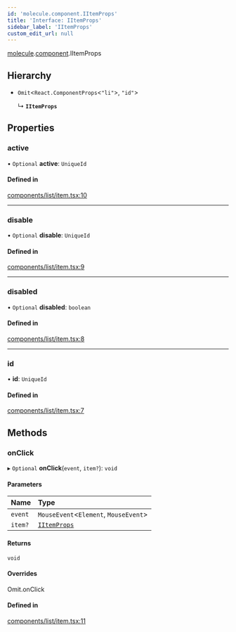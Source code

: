 ```yaml
---
id: 'molecule.component.IItemProps'
title: 'Interface: IItemProps'
sidebar_label: 'IItemProps'
custom_edit_url: null
---
```


[molecule](../namespaces/molecule).[component](../namespaces/molecule.component).IItemProps

## Hierarchy

-   `Omit`<`React.ComponentProps`<`"li"`\>, `"id"`\>

    ↳ **`IItemProps`**

## Properties

### active

• `Optional` **active**: `UniqueId`

#### Defined in

[components/list/item.tsx:10](https://github.com/DTStack/molecule/blob/927b7d39/src/components/list/item.tsx#L10)

---

### disable

• `Optional` **disable**: `UniqueId`

#### Defined in

[components/list/item.tsx:9](https://github.com/DTStack/molecule/blob/927b7d39/src/components/list/item.tsx#L9)

---

### disabled

• `Optional` **disabled**: `boolean`

#### Defined in

[components/list/item.tsx:8](https://github.com/DTStack/molecule/blob/927b7d39/src/components/list/item.tsx#L8)

---

### id

• **id**: `UniqueId`

#### Defined in

[components/list/item.tsx:7](https://github.com/DTStack/molecule/blob/927b7d39/src/components/list/item.tsx#L7)

## Methods

### onClick

▸ `Optional` **onClick**(`event`, `item?`): `void`

#### Parameters

| Name    | Type                                          |
| :------ | :-------------------------------------------- |
| `event` | `MouseEvent`<`Element`, `MouseEvent`\>        |
| `item?` | [`IItemProps`](molecule.component.IItemProps) |

#### Returns

`void`

#### Overrides

Omit.onClick

#### Defined in

[components/list/item.tsx:11](https://github.com/DTStack/molecule/blob/927b7d39/src/components/list/item.tsx#L11)
